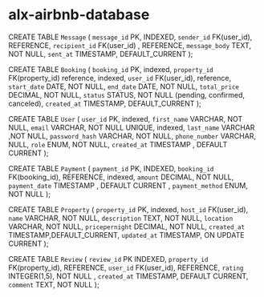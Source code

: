 # alx-airbnb-database

CREATE TABLE `Message` (
  `message_id` PK, INDEXED,
  `sender_id` FK(user_id), REFERENCE,
  `recipient_id` FK(user_id) , REFERENCE,
  `message_body` TEXT, NOT NULL,
  `sent_at` TIMESTAMP, DEFAULT_CURRENT
);

CREATE TABLE `Booking` (
  `booking_id` PK, indexed,
  `property_id` FK(property_id) reference, indexed,
  `user_id` FK(user_id), reference,
  `start_date` DATE, NOT NULL,
  `end_date` DATE, NOT NULL,
  `total_price` DECIMAL, NOT NULL,
  `status` STATUS, NOT NULL (pending, confirmed, canceled),
  `created_at` TIMESTAMP, DEFAULT_CURRENT
);

CREATE TABLE `User` (
  `user_id` PK, indexed,
  `first_name` VARCHAR,  NOT NULL,
  `email` VARCHAR, NOT NULL UNIQUE, indexed,
  `last_name` VARCHAR ,NOT NULL,
  `password_hash` VARCHAR, NOT NULL,
  `phone_number` VARCHAR, NULL,
  `role` ENUM, NOT NULL,
  `created_at` TIMESTAMP , DEFAULT CURRENT
);

CREATE TABLE `Payment` (
  `payment_id` PK, INDEXED,
  `booking_id` FK(booking_id), REFERENCE, indexed,
  `amount` DECIMAL, NOT NULL,
  `payment_date` TIMESTAMP , DEFAULT CURRENT ,
  `payment_method` ENUM, NOT NULL
);

CREATE TABLE `Property` (
  `property_id` PK, indexed,
  `host_id` FK(user_id),
  `name` VARCHAR,  NOT NULL,
  `description` TEXT,  NOT NULL,
  `location` VARCHAR, NOT NULL,
  `pricepernight` DECIMAL, NOT NULL,
  `created_at` TIMESTAMP,DEFAULT_CURRENT,
  `updated_at` TIMESTAMP, ON UPDATE CURRENT
);

CREATE TABLE `Review` (
  `review_id` PK INDEXED,
  `property_id` FK(property_id),  REFERENCE,
  `user_id` FK(user_id), REFERENCE,
  `rating` INTEGER(1,5), NOT NULL ,
  `created_at` TIMESTAMP, DEFAULT CURRENT,
  `comment` TEXT, NOT NULL
);
